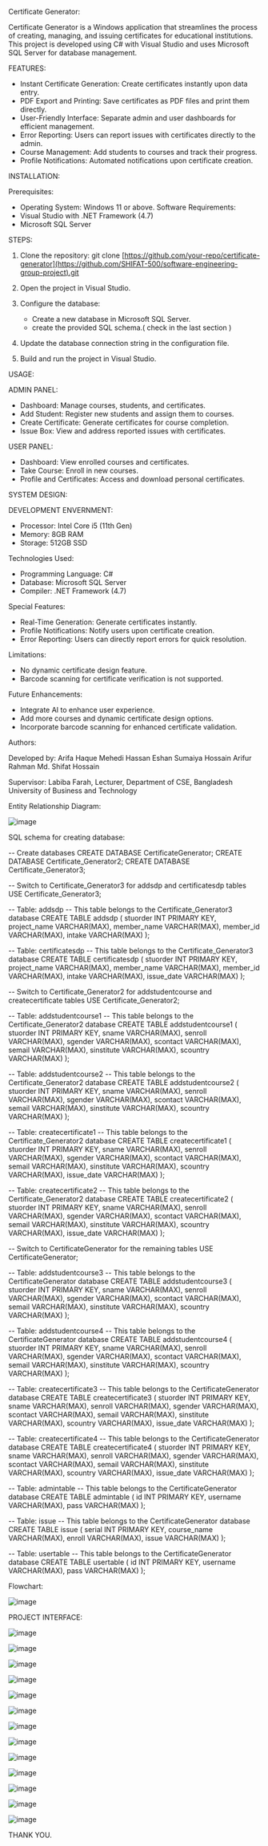 Certificate Generator:

Certificate Generator is a Windows application that streamlines the process of creating, 
managing, and issuing certificates for educational institutions. This project is developed 
using C# with Visual Studio and uses Microsoft SQL Server for database management.

FEATURES:

* Instant Certificate Generation: Create certificates instantly upon data entry.
* PDF Export and Printing:  Save certificates as PDF files and print them directly.
* User-Friendly Interface: Separate admin and user dashboards for efficient management.
* Error Reporting: Users can report issues with certificates directly to the admin.
* Course Management: Add students to courses and track their progress.
* Profile Notifications: Automated notifications upon certificate creation.


INSTALLATION:

Prerequisites:
* Operating System: Windows 11 or above.
Software Requirements:
* Visual Studio with .NET Framework (4.7)
* Microsoft SQL Server
  
STEPS:

1. Clone the repository:   git clone [https://github.com/your-repo/certificate-generator](https://github.com/SHIFAT-500/software-engineering-group-project).git
2. Open the project in Visual Studio.
  
3. Configure the database:
     * Create a new database in Microsoft SQL Server.
     * create the provided SQL schema.( check in the last section )
       
4. Update the database connection string in the configuration file.
5. Build and run the project in Visual Studio.

USAGE:

ADMIN PANEL:
* Dashboard: Manage courses, students, and certificates.
* Add Student: Register new students and assign them to courses.
* Create Certificate: Generate certificates for course completion.
* Issue Box: View and address reported issues with certificates.
  
USER PANEL:
* Dashboard: View enrolled courses and certificates.
* Take Course: Enroll in new courses.
* Profile and Certificates: Access and download personal certificates.
  
SYSTEM DESIGN:

DEVELOPMENT ENVERNMENT:
* Processor: Intel Core i5 (11th Gen)
* Memory: 8GB RAM
* Storage: 512GB SSD
  
Technologies Used:
* Programming Language: C#
* Database: Microsoft SQL Server
* Compiler: .NET Framework (4.7)
  
Special Features:
* Real-Time Generation: Generate certificates instantly.
* Profile Notifications: Notify users upon certificate creation.
* Error Reporting: Users can directly report errors for quick resolution.
  
Limitations:
* No dynamic certificate design feature.
* Barcode scanning for certificate verification is not supported.
  
Future Enhancements:
* Integrate AI to enhance user experience.
* Add more courses and dynamic certificate design options.
* Incorporate barcode scanning for enhanced certificate validation.
  
Authors:

Developed by:
Arifa Haque
Mehedi Hassan Eshan
Sumaiya Hossain
Arifur Rahman
Md. Shifat Hossain

Supervisor: Labiba Farah, Lecturer, Department of CSE, Bangladesh University of Business and Technology


Entity Relationship Diagram:

![image](https://github.com/user-attachments/assets/acb6687a-2b1a-4528-972b-00b86f0982aa)

SQL schema for creating database:

-- Create databases
CREATE DATABASE CertificateGenerator;
CREATE DATABASE Certificate_Generator2;
CREATE DATABASE Certificate_Generator3;

-- Switch to Certificate_Generator3 for addsdp and certificatesdp tables
USE Certificate_Generator3;

-- Table: addsdp
-- This table belongs to the Certificate_Generator3 database
CREATE TABLE addsdp (
    stuorder INT PRIMARY KEY,
    project_name VARCHAR(MAX),
    member_name VARCHAR(MAX),
    member_id VARCHAR(MAX),
    intake VARCHAR(MAX)
);

-- Table: certificatesdp
-- This table belongs to the Certificate_Generator3 database
CREATE TABLE certificatesdp (
    stuorder INT PRIMARY KEY,
    project_name VARCHAR(MAX),
    member_name VARCHAR(MAX),
    member_id VARCHAR(MAX),
    intake VARCHAR(MAX),
    issue_date VARCHAR(MAX)
);

-- Switch to Certificate_Generator2 for addstudentcourse and createcertificate tables
USE Certificate_Generator2;

-- Table: addstudentcourse1
-- This table belongs to the Certificate_Generator2 database
CREATE TABLE addstudentcourse1 (
    stuorder INT PRIMARY KEY,
    sname VARCHAR(MAX),
    senroll VARCHAR(MAX),
    sgender VARCHAR(MAX),
    scontact VARCHAR(MAX),
    semail VARCHAR(MAX),
    sinstitute VARCHAR(MAX),
    scountry VARCHAR(MAX)
);

-- Table: addstudentcourse2
-- This table belongs to the Certificate_Generator2 database
CREATE TABLE addstudentcourse2 (
    stuorder INT PRIMARY KEY,
    sname VARCHAR(MAX),
    senroll VARCHAR(MAX),
    sgender VARCHAR(MAX),
    scontact VARCHAR(MAX),
    semail VARCHAR(MAX),
    sinstitute VARCHAR(MAX),
    scountry VARCHAR(MAX)
);

-- Table: createcertificate1
-- This table belongs to the Certificate_Generator2 database
CREATE TABLE createcertificate1 (
    stuorder INT PRIMARY KEY,
    sname VARCHAR(MAX),
    senroll VARCHAR(MAX),
    sgender VARCHAR(MAX),
    scontact VARCHAR(MAX),
    semail VARCHAR(MAX),
    sinstitute VARCHAR(MAX),
    scountry VARCHAR(MAX),
    issue_date VARCHAR(MAX)
);

-- Table: createcertificate2
-- This table belongs to the Certificate_Generator2 database
CREATE TABLE createcertificate2 (
    stuorder INT PRIMARY KEY,
    sname VARCHAR(MAX),
    senroll VARCHAR(MAX),
    sgender VARCHAR(MAX),
    scontact VARCHAR(MAX),
    semail VARCHAR(MAX),
    sinstitute VARCHAR(MAX),
    scountry VARCHAR(MAX),
    issue_date VARCHAR(MAX)
);

-- Switch to CertificateGenerator for the remaining tables
USE CertificateGenerator;

-- Table: addstudentcourse3
-- This table belongs to the CertificateGenerator database
CREATE TABLE addstudentcourse3 (
    stuorder INT PRIMARY KEY,
    sname VARCHAR(MAX),
    senroll VARCHAR(MAX),
    sgender VARCHAR(MAX),
    scontact VARCHAR(MAX),
    semail VARCHAR(MAX),
    sinstitute VARCHAR(MAX),
    scountry VARCHAR(MAX)
);

-- Table: addstudentcourse4
-- This table belongs to the CertificateGenerator database
CREATE TABLE addstudentcourse4 (
    stuorder INT PRIMARY KEY,
    sname VARCHAR(MAX),
    senroll VARCHAR(MAX),
    sgender VARCHAR(MAX),
    scontact VARCHAR(MAX),
    semail VARCHAR(MAX),
    sinstitute VARCHAR(MAX),
    scountry VARCHAR(MAX)
);

-- Table: createcertificate3
-- This table belongs to the CertificateGenerator database
CREATE TABLE createcertificate3 (
    stuorder INT PRIMARY KEY,
    sname VARCHAR(MAX),
    senroll VARCHAR(MAX),
    sgender VARCHAR(MAX),
    scontact VARCHAR(MAX),
    semail VARCHAR(MAX),
    sinstitute VARCHAR(MAX),
    scountry VARCHAR(MAX),
    issue_date VARCHAR(MAX)
);

-- Table: createcertificate4
-- This table belongs to the CertificateGenerator database
CREATE TABLE createcertificate4 (
    stuorder INT PRIMARY KEY,
    sname VARCHAR(MAX),
    senroll VARCHAR(MAX),
    sgender VARCHAR(MAX),
    scontact VARCHAR(MAX),
    semail VARCHAR(MAX),
    sinstitute VARCHAR(MAX),
    scountry VARCHAR(MAX),
    issue_date VARCHAR(MAX)
);

-- Table: admintable
-- This table belongs to the CertificateGenerator database
CREATE TABLE admintable (
    id INT PRIMARY KEY,
    username VARCHAR(MAX),
    pass VARCHAR(MAX)
);

-- Table: issue
-- This table belongs to the CertificateGenerator database
CREATE TABLE issue (
    serial INT PRIMARY KEY,
    course_name VARCHAR(MAX),
    enroll VARCHAR(MAX),
    issue VARCHAR(MAX)
);

-- Table: usertable
-- This table belongs to the CertificateGenerator database
CREATE TABLE usertable (
    id INT PRIMARY KEY,
    username VARCHAR(MAX),
    pass VARCHAR(MAX)
);


Flowchart:

![image](https://github.com/user-attachments/assets/e5311f83-a37a-474a-b47f-0ff7ca995a8d)


PROJECT INTERFACE:

![image](https://github.com/user-attachments/assets/d8f5f6de-19f2-4041-b762-463262d8efb8)

![image](https://github.com/user-attachments/assets/64991c12-b04b-4e60-be91-d4ce57e0e7f1)

![image](https://github.com/user-attachments/assets/ec99eb24-7b57-44f3-a1b8-5dc7d321eb3d)

![image](https://github.com/user-attachments/assets/e8ced235-7951-45e0-984e-f720a44c73bb)

![image](https://github.com/user-attachments/assets/ca23db1c-d02b-4876-80e9-ecdc518815ab)

![image](https://github.com/user-attachments/assets/5dcbf336-1e6a-4e4c-b028-52ff0be28789)

![image](https://github.com/user-attachments/assets/df2b88e8-30d6-4700-98d9-15b2257fb097)

![image](https://github.com/user-attachments/assets/819fb269-e253-4d11-99ce-74382493d0e4)

![image](https://github.com/user-attachments/assets/ae5e5a86-dbc3-4e86-b626-e98b902ca80d)

![image](https://github.com/user-attachments/assets/92694576-1425-4457-a2b9-1cc4cfdfcf9e)

![image](https://github.com/user-attachments/assets/acbe9e71-a4a7-4ee2-8847-68cd13cef188)

![image](https://github.com/user-attachments/assets/e529f63e-8218-412e-be85-10a38c4cd53a)

![image](https://github.com/user-attachments/assets/575bbbf7-d193-4fa5-ad86-9ceb91f6f26f)


THANK YOU.
